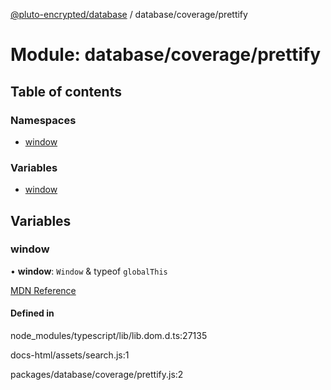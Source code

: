 [@pluto-encrypted/database](../README.md) / database/coverage/prettify

# Module: database/coverage/prettify

## Table of contents

### Namespaces

- [window](database_coverage_prettify.window.md)

### Variables

- [window](database_coverage_prettify.md#window)

## Variables

### window

• **window**: `Window` & typeof `globalThis`

[MDN Reference](https://developer.mozilla.org/docs/Web/API/Window/window)

#### Defined in

node_modules/typescript/lib/lib.dom.d.ts:27135

docs-html/assets/search.js:1

packages/database/coverage/prettify.js:2

